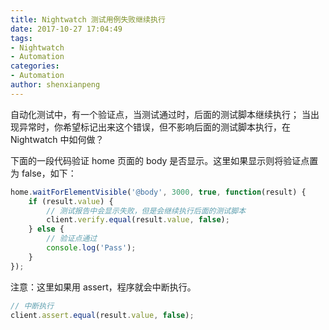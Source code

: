 ```yaml
---
title: Nightwatch 测试用例失败继续执行
date: 2017-10-27 17:04:49
tags:
- Nightwatch
- Automation
categories:
- Automation
author: shenxianpeng
---
```


自动化测试中，有一个验证点，当测试通过时，后面的测试脚本继续执行；
当出现异常时，你希望标记出来这个错误，但不影响后面的测试脚本执行，在 Nightwatch 中如何做？

<!-- more -->
下面的一段代码验证 home 页面的 body 是否显示。这里如果显示则将验证点置为 false，如下：

```javascript
home.waitForElementVisible('@body', 3000, true, function(result) {
    if (result.value) {
        // 测试报告中会显示失败，但是会继续执行后面的测试脚本
        client.verify.equal(result.value, false);
    } else {
        // 验证点通过
        console.log('Pass');
    }
});
```

注意：这里如果用 assert，程序就会中断执行。

```javascript
// 中断执行
client.assert.equal(result.value, false);
```
